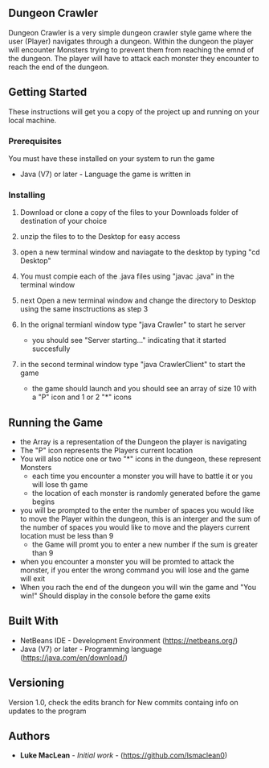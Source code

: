## Dungeon Crawler
Dungeon Crawler is a very simple dungeon crawler style game where the user (Player) navigates through a dungeon. Within the dungeon the player will encounter Monsters trying to prevent them from reaching the emnd of the dungeon. The player will have to attack each monster they encounter to reach the end of the dungeon. 

## Getting Started

These instructions will get you a copy of the project up and running on your local machine.

### Prerequisites

You must have these installed on your system to run the game
* Java (V7) or later - Language the game is written in 


### Installing 

1. Download or clone a copy of the files to your Downloads folder of destination of your choice 

2. unzip the files to to the Desktop for easy access

3. open a new terminal window and naviagate to the desktop by typing "cd Desktop" 

4. You must compie each of the .java files using "javac <FileName>.java" in the terminal window 

5. next Open a new terminal window and change the directory to Desktop using the same insctructions as step 3

6. In the orignal termianl window type "java Crawler" to start he server
   * you should see "Server starting..." indicating that it started succesfully
   
7. in the second terminal window type "java CrawlerClient" to start the game
   * the game should launch and you should see an array of size 10 with a "P" icon and 1 or 2 "*" icons 

## Running the Game

  * the Array is a representation of the Dungeon the player is navigating 
  * The "P" icon represents the Players current location 
  * You will also notice one or two "*" icons in the dungeon, these represent Monsters 
      * each time you encounter a monster you will have to battle it or you will lose th game 
      * the location of each monster is randomly generated before the game begins 
  * you will be prompted to the enter the number of spaces you would like to move the Player within the dungeon, this is an interger and     the sum of the number of spaces you would like to move and the players current location must be less than 9
      * the Game will promt you to enter a new number if the sum is greater than 9
  * when you encounter a monster you will be promted to attack the monster, if you enter the wrong command you will lose and the game       will exit
  * When you rach the end of the dungeon you will win the game and "You win!" Should display in the console before the game exits 
  
## Built With

* NetBeans IDE - Development Environment (https://netbeans.org/)
* Java (V7) or later - Programming language (https://java.com/en/download/)

## Versioning

Version 1.0, check the edits branch for New commits containg info on updates to the program 

## Authors

* **Luke MacLean** - *Initial work* - (https://github.com/lsmaclean0)
